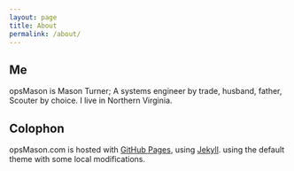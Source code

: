 ```yaml
---
layout: page
title: About
permalink: /about/
---
```


## Me
opsMason is Mason Turner; A systems engineer by trade, husband, father, Scouter by choice. I live in Northern Virginia.

## Colophon
opsMason.com is hosted with [GitHub Pages](https://pages.github.com), using [Jekyll](http://jekyllrb.com). using the default theme with some local modifications.
